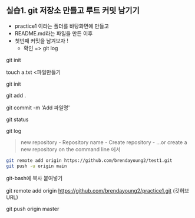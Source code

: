 ## 실습1. git 저장소 만들고 루트 커밋 남기기

* practice1 이라는 폴더를 바탕화면에 만들고
* README.md라는 파일을 만든 이후 
* 첫번째 커밋을 남겨보자 !
  * 확인 => git log 

git init

touch a.txt <파일만들기

git init 

git add . 

git commit -m 'Add 파일명' 

git status

git log

> new repository - Repository name - Create repository - ...or create a new repository on the command line 에서

```bash
git remote add origin https://github.com/brendayoung2/test1.git
git push -u origin main
```

git-bash에 복사 붙여넣기 

git remote add origin https://github.com/brendayoung2/practice1.git (깃허브URL)

git push origin master

